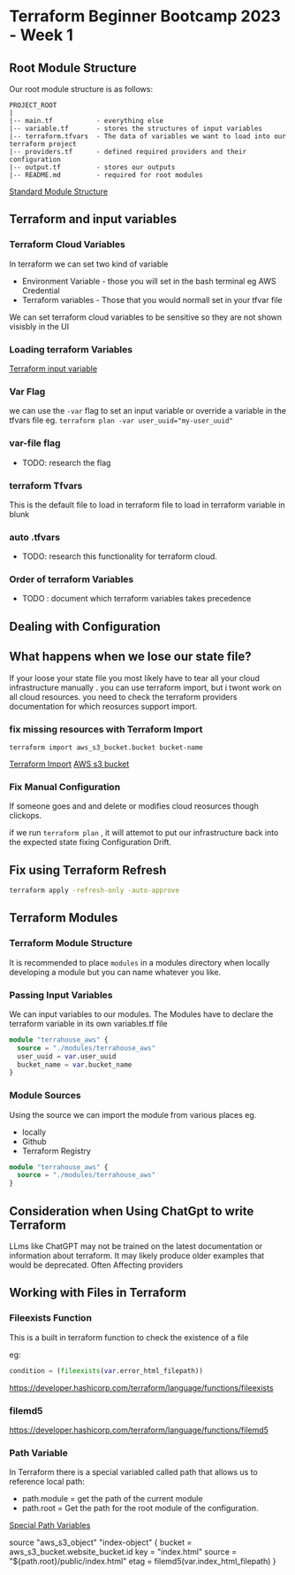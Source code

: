 # Terraform Beginner Bootcamp 2023 - Week 1

## Root Module Structure 

Our root module structure is as follows:


```
PROJECT_ROOT
|
|-- main.tf           - everything else
|-- variable.tf       - stores the structures of input variables
|-- terraform.tfvars  - The data of variables we want to load into our terraform project
|-- providers.tf      - defined required providers and their configuration
|-- output.tf         - stores our outputs
|-- README.md         - required for root modules
```

[Standard Module Structure](https://developer.hashicorp.com/terraform/language/modules/develop/structure)

## Terraform and input variables 
### Terraform Cloud Variables

In terraform we can set two kind of variable
- Environment Variable - those you will set in the bash terminal eg AWS Credential
- Terraform variables - Those that you would normall set in your tfvar file

We can set terraform cloud variables to be sensitive so they are not shown visisbly in the UI

### Loading terraform Variables

[Terraform input variable](https://developer.hashicorp.com/terraform/language/values/variables)

### Var Flag
we can use the `-var` flag to set an input variable or override a variable in the tfvars file eg. `terraform plan -var user_uuid="my-user_uuid"`

### var-file flag

- TODO: research the flag 

### terraform Tfvars

This is the default file to load in terraform file to load in terraform variable in blunk

### auto .tfvars
- TODO: research this functionality for terraform cloud.

### Order of terraform Variables
- TODO : document which terraform variables takes precedence

## Dealing with Configuration 

## What happens when we lose our state file?

If your loose your state file you most likely have to tear all your cloud infrastructure manually .
you can use terraform import, but i twont work on all cloud resources. you need to check the terraform providers documentation for which reosurces support import.


### fix missing resources with Terraform Import
`terraform import aws_s3_bucket.bucket bucket-name`

[Terraform Import](https://developer.hashicorp.com/terraform/cli/commands/import)
[AWS s3 bucket ](https://registry.terraform.io/providers/hashicorp/aws/latest/docs/resources/s3_bucket)

### Fix Manual Configuration 


If someone goes and and delete or modifies cloud reosurces though clickops.

if we run `terraform plan` , it will attemot to put our infrastructure back into the expected state fixing Configuration Drift.

## Fix using Terraform Refresh
```sh
terraform apply -refresh-only -auto-approve
```




## Terraform Modules

### Terraform Module Structure 
It is recommended to place `modules` in a modules directory when locally developing a module but you can name whatever you like.



### Passing Input Variables

We can input variables to our modules.
The Modules have to declare the terraform variable in its own variables.tf file

```tf
module "terrahouse_aws" {
  source = "./modules/terrahouse_aws"
  user_uuid = var.user_uuid
  bucket_name = var.bucket_name
}
```


### Module Sources 

Using the source we can import the module from various places eg.
- locally
- Github
- Terraform Registry


```tf
module "terrahouse_aws" {
  source = "./modules/terrahouse_aws"
}
```

## Consideration when Using ChatGpt to write Terraform

LLms like ChatGPT may not be trained on the latest documentation or information about terraform.
It may likely produce older examples that would be deprecated. Often Affecting providers

## Working with Files in Terraform

### Fileexists Function

This is a built in terraform function to check the existence of a file

eg:
```tf
condition = (fileexists(var.error_html_filepath))

```
https://developer.hashicorp.com/terraform/language/functions/fileexists

### filemd5

https://developer.hashicorp.com/terraform/language/functions/filemd5

### Path Variable

In Terraform there is a special variabled called path that allows us to reference local path:

- path.module = get the path of the current module
- path.root = Get the path for the root module of the configuration.

[Special Path Variables](https://developer.hashicorp.com/terraform/language/expressions/references#filesystem-and-workspace-info)

source "aws_s3_object" "index-object" {
  bucket = aws_s3_bucket.website_bucket.id
  key    = "index.html"
  source = "${path.root}/public/index.html"
  etag = filemd5(var.index_html_filepath)
}